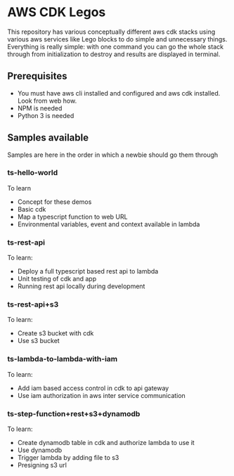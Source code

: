 # AWS CDK Legos

This repository has various conceptually different aws cdk stacks using various aws services like Lego blocks to do simple and unnecessary things. Everything is really simple: with one command you can go the whole stack through from initialization to destroy and results are displayed in terminal.

## Prerequisites

* You must have aws cli installed and configured and aws cdk installed. Look from web how. 
* NPM is needed
* Python 3 is needed

## Samples available

Samples are here in the order in which a newbie should go them through

### ts-hello-world

To learn
* Concept for these demos
* Basic cdk
* Map a typescript function to web URL
* Environmental variables, event and context available in lambda

### ts-rest-api

To learn: 
* Deploy a full typescript based rest api to lambda
* Unit testing of cdk and app
* Running rest api locally during development

### ts-rest-api+s3

To learn:
* Create s3 bucket with cdk
* Use s3 bucket

### ts-lambda-to-lambda-with-iam

To learn:
* Add iam based access control in cdk to api gateway
* Use iam authorization in aws inter service communication

### ts-step-function+rest+s3+dynamodb

To learn:
* Create dynamodb table in cdk and authorize lambda to use it
* Use dynamodb
* Trigger lambda by adding file to s3
* Presigning s3 url
